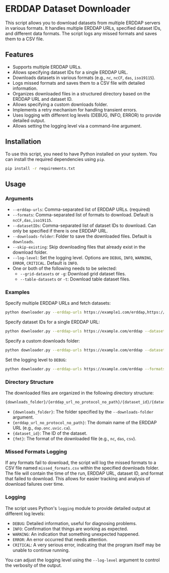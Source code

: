 # ERDDAP Dataset Downloader

This script allows you to download datasets from multiple ERDDAP servers in various formats. It handles multiple ERDDAP URLs, specified dataset IDs, and different data formats. The script logs any missed formats and saves them to a CSV file.

## Features

- Supports multiple ERDDAP URLs.
- Allows specifying dataset IDs for a single ERDDAP URL.
- Downloads datasets in various formats (e.g., `nc`, `ncCF`, `das`, `iso19115`).
- Logs missed formats and saves them to a CSV file with detailed information.
- Organizes downloaded files in a structured directory based on the ERDDAP URL and dataset ID.
- Allows specifying a custom downloads folder.
- Implements a retry mechanism for handling transient errors.
- Uses logging with different log levels (DEBUG, INFO, ERROR) to provide detailed output.
- Allows setting the logging level via a command-line argument.

## Installation

To use this script, you need to have Python installed on your system. You can install the required dependencies using `pip`.

```sh
pip install -r requirements.txt
```

## Usage

### Arguments

- `--erddap-urls`: Comma-separated list of ERDDAP URLs. (required)
- `--formats`: Comma-separated list of formats to download. Default is `ncCF,das,iso19115`.
- `--datasetIDs`: Comma-separated list of dataset IDs to download. Can only be specified if there is one ERDDAP URL.
- `--downloads-folder`: Folder to save the downloaded files. Default is `downloads`.
- `--skip-existing`: Skip downloading files that already exist in the download folder.
- `--log-level`: Set the logging level. Options are `DEBUG`, `INFO`, `WARNING`, `ERROR`, `CRITICAL`. Default is `INFO`.
- One or both of the following needs to be selected:
  - `--grid-datasets` or `-g`: Download grid dataset files.
  - `--table-datasets` or `-t`: Download table dataset files.

### Examples

Specify multiple ERDDAP URLs and fetch datasets:

```sh
python downloader.py --erddap-urls https://example1.com/erddap,https://example2.com/erddap --formats nc,das,csv,tsv,json -t -g
```

Specify dataset IDs for a single ERDDAP URL:

```sh
python downloader.py --erddap-urls https://example.com/erddap --datasetIDs dataset1,dataset2,dataset3 --formats nc,das,csv,tsv,json -t
```

Specify a custom downloads folder:

```sh
python downloader.py --erddap-urls https://example.com/erddap --datasetIDs dataset1,dataset2,dataset3 --formats nc,das,csv,tsv,json -t --downloads-folder /path/to/custom/downloads
```

Set the logging level to `DEBUG`:

```sh
python downloader.py --erddap-urls https://example.com/erddap --formats nc,das -t --log-level DEBUG
```

### Directory Structure

The downloaded files are organized in the following directory structure:

```txt
{downloads_folder}/{erddap_url_no_protocol_no_path}/{dataset_id}/{dataset_id}.{fmt}
```

- `{downloads_folder}`: The folder specified by the `--downloads-folder` argument.
- `{erddap_url_no_protocol_no_path}`: The domain name of the ERDDAP URL (e.g., `dap.onc.uvic.ca`).
- `{dataset_id}`: The ID of the dataset.
- `{fmt}`: The format of the downloaded file (e.g., `nc`, `das`, `csv`).

### Missed Formats Logging

If any formats fail to download, the script will log the missed formats to a CSV file named `missed_formats.csv` within the specified downloads folder. The file will contain the time of the run, ERDDAP URL, dataset ID, and format that failed to download. This allows for easier tracking and analysis of download failures over time.

### Logging

The script uses Python's `logging` module to provide detailed output at different log levels:

- `DEBUG`: Detailed information, useful for diagnosing problems.
- `INFO`: Confirmation that things are working as expected.
- `WARNING`: An indication that something unexpected happened.
- `ERROR`: An error occurred that needs attention.
- `CRITICAL`: A very serious error, indicating that the program itself may be unable to continue running.

You can adjust the logging level using the `--log-level` argument to control the verbosity of the output.
